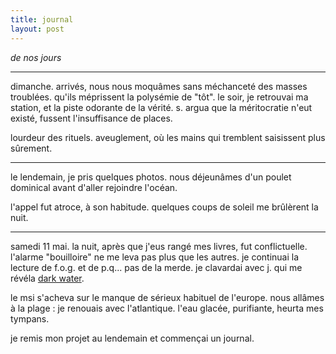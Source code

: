 ```yaml
---
title: journal
layout: post
---
```


*de nos jours*

---

dimanche.
arrivés, nous nous moquâmes
sans méchanceté 
des masses troublées.
qu'ils méprissent la polysémie de "tôt".
le soir,
je retrouvai ma station,
et la piste odorante de la vérité.
s. argua que la méritocratie
n'eut existé,
fussent l'insuffisance de places.

lourdeur des rituels.
aveuglement,
où les mains qui tremblent saisissent plus sûrement.

---

le lendemain,
je pris quelques photos.
nous déjeunâmes d'un poulet dominical
avant d'aller rejoindre l'océan.

l'appel fut atroce, à son habitude.
quelques coups de soleil
me brûlèrent la nuit.

---

samedi 11 mai.
la nuit,
après que j'eus rangé mes livres,
fut conflictuelle.
l'alarme "bouilloire" 
ne me leva pas plus que les autres.
je continuai la lecture de f.o.g.
et de p.q...
pas de la merde.
je clavardai avec j. qui me révéla
[dark water](https://www.youtube.com/watch?v=Bmg_DtZ0Scw).

le msi s'acheva
sur le manque de sérieux habituel 
de l'europe.
nous allâmes à la plage :
je renouais avec l'atlantique.
l'eau glacée, purifiante, heurta mes tympans.

je remis mon projet au lendemain
et commençai un journal.
